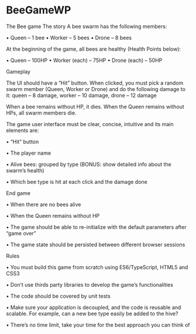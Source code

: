# BeeGameWP

The Bee game
The story
A bee swarm has the following members:

• Queen – 1 bee
• Worker – 5 bees
• Drone – 8 bees

At the beginning of the game, all bees are healthy (Health Points below):

• Queen – 100HP
• Worker (each) – 75HP
• Drone (each) – 50HP

Gameplay

The UI should have a “Hit” button. When clicked, you must pick a random swarm member (Queen,
Worker or Drone) and do the following damage to it: 
queen – 8 damage, worker – 10 damage, drone – 12 damage

When a bee remains without HP, it dies. When the Queen remains without HPs, all swarm members
die.

The game user interface must be clear, concise, intuitive and its main elements are:

• “Hit” button

• The player name

• Alive bees: grouped by type (BONUS: show detailed info about the swarm’s health)

• Which bee type is hit at each click and the damage done

End game

• When there are no bees alive

• When the Queen remains without HP

• The game should be able to re-initialize with the default parameters after “game over”

• The game state should be persisted between different browser sessions

Rules

• You must build this game from scratch using ES6/TypeScript, HTML5 and CSS3

• Don’t use thirds party libraries to develop the game’s functionalities

• The code should be covered by unit tests

• Make sure your application is decoupled, and the code is reusable and scalable. For
example, can a new bee type easily be added to the hive?

• There’s no time limit, take your time for the best approach you can think of 
